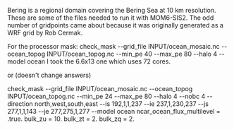 Bering is a regional domain covering the Bering Sea at 10 km resolution. These are some of the files needed to run it with
MOM6-SIS2. The odd number of gridpoints came about because it was originally generated as a WRF grid by Rob Cermak.

For the processor mask: check_mask --grid_file INPUT/ocean_mosaic.nc --ocean_topog INPUT/ocean_topog.nc --min_pe 40 --max_pe 80 --halo 4 --model ocean
I took the 6.6x13 one which uses 72 cores.

or (doesn't change answers)

check_mask --grid_file INPUT/ocean_mosaic.nc --ocean_topog INPUT/ocean_topog.nc --min_pe 24 --max_pe 80 --halo 4 --nobc 4 --direction north,west,south,east --is 192,1,1,237 --ie 237,1,230,237 --js 277,1,1,143 --je 277,275,1,277 --model ocean
            ncar_ocean_flux_multilevel = .true.
            bulk_zu = 10.
            bulk_zt = 2.
            bulk_zq = 2.
